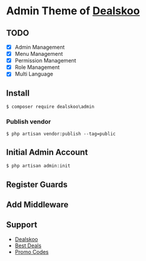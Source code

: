 # Admin Theme of [Dealskoo](https://www.dealskoo.com)

## TODO

- [x] Admin Management
- [x] Menu Management
- [x] Permission Management
- [x] Role Management
- [x] Multi Language

## Install

```base
$ composer require dealskoo\admin
```

### Publish vendor

```base 
$ php artisan vendor:publish --tag=public
```

## Initial Admin Account

```bash
$ php artisan admin:init
```

## Register Guards

## Add Middleware

## Support

- [Dealskoo](https://www.dealskoo.com)
- [Best Deals](https://www.dealskoo.com/best_deals)
- [Promo Codes](https://www.dealskoo.com/promo_codes)

